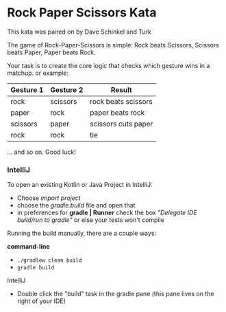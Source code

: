 # Rock Paper Scissors Kata

This kata was paired on by Dave Schinkel and Turk

The game of Rock-Paper-Scissors is simple: Rock beats Scissors, Scissors beats Paper, Paper beats Rock.

Your task is to create the core logic that checks which gesture wins in a matchup.   or example:

| Gesture 1 | Gesture 2 | Result              |
| --------- | --------- | ------------------- |
| rock      | scissors  | rock beats scissors |
| paper     | rock      | paper beats rock    |
| scissors  | paper     | scissors cuts paper |
| rock      | rock      | tie                 |
... and so on. Good luck!


### IntelliJ
To open an existing Kotlin or Java Project in IntelliJ:
- Choose *import project*
- choose the _gradle.build_ file and open that
- in preferences for **gradle | Runner** check the box _"Delegate IDE build/run to gradle"_ or else your tests won't compile

Running the build manually, there are a couple ways:

**command-line**

- `./gradlew clean build`
- `gradle build`

IntelliJ
- Double click the "build" task in the gradle pane (this pane lives on the right of your IDE)